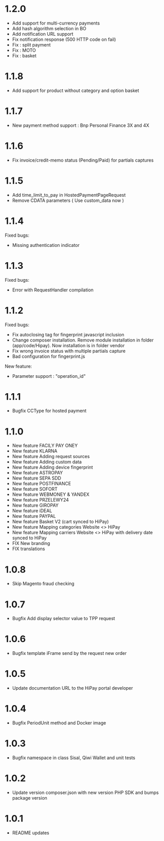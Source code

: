 # 1.2.0

- Add support for multi-currency payments
- Add hash algorithm selection in BO
- Add notification URL support
- Fix notification response (500 HTTP code on fail)
- Fix : split payment
- Fix : MOTO
- Fix : basket

# 1.1.8

- Add support for product without category and option basket

# 1.1.7

- New payment method support : Bnp Personal Finance 3X and 4X 

# 1.1.6

- Fix invoice/credit-memo status (Pending/Paid) for partials captures

# 1.1.5

- Add time_limit_to_pay in HostedPaymentPageRequest
- Remove CDATA parameters ( Use custom_data now )

# 1.1.4

Fixed bugs:
  - Missing authentication indicator

# 1.1.3

Fixed bugs:
  - Error with RequestHandler compilation

# 1.1.2

Fixed bugs:
 - Fix autoclosing tag for fingerprint javascript inclusion
 - Change composer installation. Remove module installation in folder (app/code/Hipay). Now installation is in folder vendor
 - Fix wrong invoice status with multiple partials capture
 - Bad configuration for fingerprint.js

New feature:
 - Parameter support  : "operation_id"

# 1.1.1

- Bugfix CCType for hosted payment

# 1.1.0

- New feature FACILY PAY ONEY
- New feature KLARNA
- New feature Adding request sources
- New feature Adding custom data
- New feature Adding device fingerprint
- New feature ASTROPAY
- New feature SEPA SDD
- New feature POSTFINANCE
- New feature SOFORT
- New feature WEBMONEY & YANDEX
- New feature PRZELEWY24
- New feature GIROPAY
- New feature iDEAL
- New feature PAYPAL
- New feature Basket V2 (cart synced to HiPay)
- New feature Mapping categories Website <> HiPay
- New feature Mapping carriers Website <> HiPay with delivery date synced to HiPay
- FIX New branding
- FIX translations

# 1.0.8

- Skip Magento fraud checking

# 1.0.7

- Bugfix Add display selector value to TPP request

# 1.0.6

- Bugfix template iFrame send by the request new order

# 1.0.5

- Update documentation URL to the HiPay portal developer

# 1.0.4

- Bugfix PeriodUnit method and Docker image

# 1.0.3

- Bugfix namespace in class Sisal, Qiwi Wallet and unit tests

# 1.0.2

- Update version composer.json with new version PHP SDK and bumps package version

# 1.0.1

- README updates

